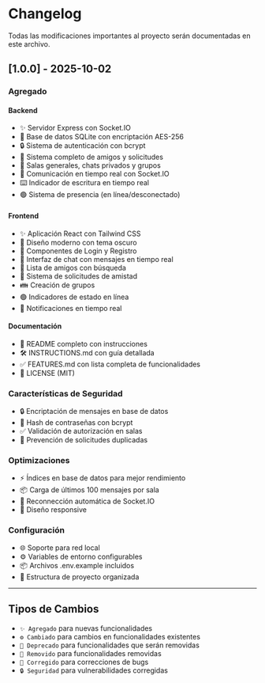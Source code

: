 # Changelog

Todas las modificaciones importantes al proyecto serán documentadas en este archivo.

## [1.0.0] - 2025-10-02

### Agregado

#### Backend
- ✨ Servidor Express con Socket.IO
- 💾 Base de datos SQLite con encriptación AES-256
- 🔒 Sistema de autenticación con bcrypt
- 👥 Sistema completo de amigos y solicitudes
- 💬 Salas generales, chats privados y grupos
- 📡 Comunicación en tiempo real con Socket.IO
- ⌨️ Indicador de escritura en tiempo real
- 🟢 Sistema de presencia (en línea/desconectado)

#### Frontend
- ✨ Aplicación React con Tailwind CSS
- 🎨 Diseño moderno con tema oscuro
- 🔐 Componentes de Login y Registro
- 💬 Interfaz de chat con mensajes en tiempo real
- 👫 Lista de amigos con búsqueda
- 📩 Sistema de solicitudes de amistad
- 👪 Creación de grupos
- 🟢 Indicadores de estado en línea
- 🔔 Notificaciones en tiempo real

#### Documentación
- 📝 README completo con instrucciones
- 🛠️ INSTRUCTIONS.md con guía detallada
- ✅ FEATURES.md con lista completa de funcionalidades
- 📄 LICENSE (MIT)

### Características de Seguridad
- 🔒 Encriptación de mensajes en base de datos
- 🔐 Hash de contraseñas con bcrypt
- ✅ Validación de autorización en salas
- 🚫 Prevención de solicitudes duplicadas

### Optimizaciones
- ⚡ Índices en base de datos para mejor rendimiento
- 📦 Carga de últimos 100 mensajes por sala
- 🔄 Reconnección automática de Socket.IO
- 📱 Diseño responsive

### Configuración
- 🌐 Soporte para red local
- ⚙️ Variables de entorno configurables
- 📦 Archivos .env.example incluidos
- 📁 Estructura de proyecto organizada

---

## Tipos de Cambios

- `✨ Agregado` para nuevas funcionalidades
- `⚙️ Cambiado` para cambios en funcionalidades existentes
- `🚨 Deprecado` para funcionalidades que serán removidas
- `🚫 Removido` para funcionalidades removidas
- `🐛 Corregido` para correcciones de bugs
- `🔒 Seguridad` para vulnerabilidades corregidas
